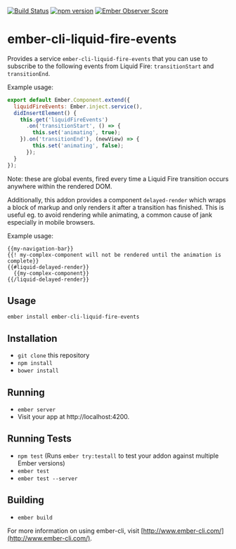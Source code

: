 [![Build Status](https://travis-ci.org/devotox/ember-cli-liquid-fire-events.svg?branch=master)](https://travis-ci.org/devotox/ember-cli-liquid-fire-events)
[![npm version](https://badge.fury.io/js/ember-cli-liquid-fire-events.svg)](https://badge.fury.io/js/ember-cli-liquid-fire-events)
[![Ember Observer Score](http://emberobserver.com/badges/ember-cli-liquid-fire-events.svg)](http://emberobserver.com/addons/ember-cli-liquid-fire-events)

# ember-cli-liquid-fire-events

Provides a service `ember-cli-liquid-fire-events` that you can use to subscribe to the
following events from Liquid Fire: `transitionStart` and `transitionEnd`.

Example usage:

```js
export default Ember.Component.extend({
  liquidFireEvents: Ember.inject.service(),
  didInsertElement() {
	this.get('liquidFireEvents')
	  .on('transitionStart', () => {
		this.set('animating', true);
	}).on('transitionEnd'), (newView) => {
		this.set('animating', false);
	  });
  }
});
```

Note: these are global events, fired every time a Liquid Fire transition occurs
anywhere within the rendered DOM.

Additionally, this addon provides a component `delayed-render` which
wraps a block of markup and only renders it after a transition has finished.
This is useful eg. to avoid rendering while animating, a common cause of jank
especially in mobile browsers.

Example usage:

```htmlbars
{{my-navigation-bar}}
{{! my-complex-component will not be rendered until the animation is complete}}
{{#liquid-delayed-render}}
  {{my-complex-component}}
{{/liquid-delayed-render}}
```

## Usage

```
ember install ember-cli-liquid-fire-events
```

## Installation

* `git clone` this repository
* `npm install`
* `bower install`

## Running

* `ember server`
* Visit your app at http://localhost:4200.

## Running Tests

* `npm test` (Runs `ember try:testall` to test your addon against multiple Ember versions)
* `ember test`
* `ember test --server`

## Building

* `ember build`

For more information on using ember-cli, visit [http://www.ember-cli.com/](http://www.ember-cli.com/).
